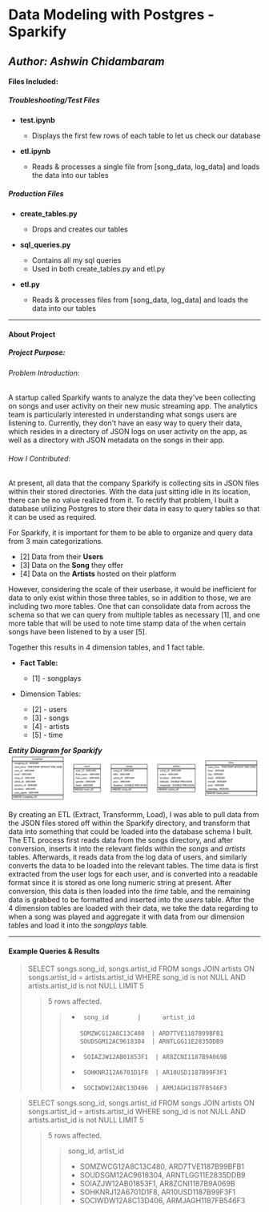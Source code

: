 # Data Modeling with Postgres - Sparkify
## *Author: Ashwin Chidambaram*

#### **Files Included:**
##### Troubleshooting/Test Files

  - **test.ipynb**
    - Displays the first few rows of each table to let us check our database

  - **etl.ipynb**
    - Reads & processes a single file from [song_data, log_data] and loads the data into our tables

##### Production Files

  - **create_tables.py**
    - Drops and creates our tables

  - **sql_queries.py**
    - Contains all my sql queries
    - Used in both create_tables.py and etl.py

  - **etl.py**
    - Reads & processes files from [song_data, log_data] and loads the data into our tables

-----------------------------------------

#### **About Project**

##### **Project Purpose:**
###### Problem Introduction:
A startup called Sparkify wants to analyze the data they've been collecting on songs and user activity on their new music streaming app. The analytics team is particularly interested in understanding what songs users are listening to. Currently, they don't have an easy way to query their data, which resides in a directory of JSON logs on user activity on the app, as well as a directory with JSON metadata on the songs in their app.

###### How I Contributed:
At present, all data that the company Sparkify is collecting sits in JSON files within their stored directories. With the data just sitting idle in its location, there can be no value realized from it. To rectify that problem, I built a database utilizing Postgres to store their data in easy to query tables so that it can be used as required.

For Sparkify, it is important for them to be able to organize and query data from 3 main categorizations.

  - [2] Data from their **Users**
  - [3] Data on the **Song** they offer
  - [4] Data on the **Artists** hosted on their platform

However, considering the scale of their userbase, it would be inefficient for data to only exist within those three tables, so in addition to those, we are including two more tables. One that can consolidate data from across the schema so that we can query from multiple tables as necessary [1], and one more table that will be used to note time stamp data of the when certain songs have been listened to by a user [5].

Together this results in 4 dimension tables, and 1 fact table.

  - **Fact Table:**
    - [1] - songplays

  - Dimension Tables:
    - [2] - users
    - [3] - songs
    - [4] - artists
    - [5] - time

***Entity Diagram for Sparkify***
![ER Diagram for Database](sparkifydb_erd.png)

By creating an ETL (Extract, Transformm, Load), I was able to pull data from the JSON files stored off within the Sparkify directory, and transform that data into something that could be loaded into the database schema I built. The ETL process first reads data from the songs directory, and after conversion, inserts it into the relevant fields within the *songs* and *artists* tables. Afterwards, it reads data from the log data of users, and similarly converts the data to be loaded into the relevant tables. The time data is first extracted from the user logs for each user, and is converted into a readable format since it is stored as one long numeric string at present. After conversion, this data is then loaded into the *time* table, and the remaining data is grabbed to be formatted and inserted into the *users* table. After the 4 dimension tables are loaded with their data, we take the data regarding to when a song was played and aggregate it with data from our dimension tables and load it into the *songplays* table.

-----------------------------------------
#### **Example Queries & Results**

> SELECT songs.song_id, songs.artist_id FROM songs JOIN artists ON songs.artist_id = artists.artist_id WHERE song_id is not NULL AND artists.artist_id is not NULL LIMIT 5
>> 5 rows affected.
>>> -      song_id        |      artist_id
>>>
>>>       SOMZWCG12A8C13C480  | ARD7TVE1187B99BFB1
>>>       SOUDSGM12AC9618304  | ARNTLGG11E2835DDB9
>>> -      SOIAZJW12AB01853F1  | AR8ZCNI1187B9A069B
>>> -      SOHKNRJ12A6701D1F8  | AR10USD1187B99F3F1
>>> -      SOCIWDW12A8C13D406  | ARMJAGH1187FB546F3


> SELECT songs.song_id, songs.artist_id FROM songs JOIN artists ON songs.artist_id = artists.artist_id WHERE song_id is not NULL AND artists.artist_id is not NULL LIMIT 5
>> 5 rows affected.
>>> song_id,	artist_id
>>>
>>> - SOMZWCG12A8C13C480,	ARD7TVE1187B99BFB1
>>> - SOUDSGM12AC9618304,	ARNTLGG11E2835DDB9
>>> - SOIAZJW12AB01853F1,	AR8ZCNI1187B9A069B
>>> - SOHKNRJ12A6701D1F8,	AR10USD1187B99F3F1
>>> - SOCIWDW12A8C13D406,	ARMJAGH1187FB546F3
